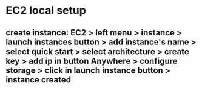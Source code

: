 # EC2 local setup
## create instance: EC2 > left menu > instance > launch instances button > add instance's name > select quick start > select architecture > create key > add ip in button Anywhere > configure storage > click in launch instance button > instance created

